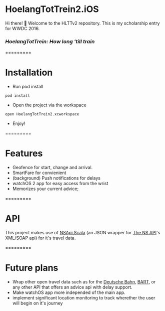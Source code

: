 # HoelangTotTrein2.iOS
Hi there! 👋 Welcome to the HLTTv2 repository. This is my scholarship entry for WWDC 2016.

### _HoelangTotTrein: How long 'till train_


=========

# Installation

- Run pod install

`pod install`

- Open the project via the workspace

`open HoelangTotTrein2.xcworkspace`

- Enjoy!

=========

# Features

- Geofence for start, change and arrival.
- SmartFare for convienient 
- (background) Push notifications for delays
- watchOS 2 app for easy access from the wrist
- Memorizes your current advice; 

=========

# API

This project makes use of [NSApi.Scala](https://github.com/tomasharkema/NSApi.Scala) (an JSON wrapper for [The NS API](http://www.ns.nl/en/travel-information/ns-api)'s XML/SOAP api) for it's travel data.

=========

# Future plans

- Wrap other open travel data such as for the [Deutsche Bahn](http://data.deutschebahn.com/apis/fahrplan/), [BART](http://www.bart.gov/schedules/developers/api), or any other API that offers an advice api with delay support.
- Make watchOS app more independed of the main app.
- implement significant location monitoring to track wherether the user will begin on it's journey
